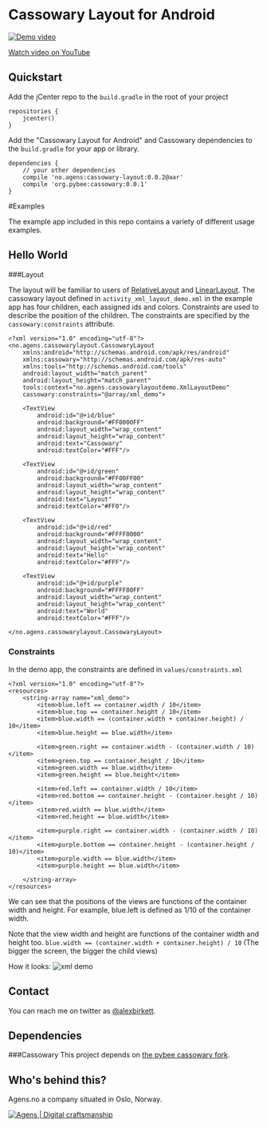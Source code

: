 Cassowary Layout for Android
========================


[![Demo video](http://share.gifyoutube.com/vQkB6M.gif)](http://www.youtube.com/watch?v=_FYroNxqFqo)

[Watch video on YouTube](http://www.youtube.com/watch?v=_FYroNxqFqo)


## Quickstart

Add the jCenter repo to the `build.gradle` in the root of your project

    repositories {
        jcenter()
    }

Add the "Cassowary Layout for Android" and Cassowary dependencies to the `build.gradle` for your app or library.

    dependencies {
        // your other dependencies
        compile 'no.agens:cassowary-layout:0.0.2@aar'
        compile 'org.pybee:cassowary:0.0.1'
    }

#Examples

The example app included in this repo contains a variety of different usage examples.

## Hello World

###Layout

The layout will be familiar to users of [RelativeLayout](http://developer.android.com/reference/android/widget/RelativeLayout.html) and [LinearLayout](http://developer.android.com/reference/android/widget/LinearLayout.html). The cassowary layout defined in `activity_xml_layout_demo.xml` in the example app has four children, each assigned ids and colors. Constraints are used to describe the position of the children. The constraints are specified by the `cassowary:constraints` attribute.

```
<?xml version="1.0" encoding="utf-8"?>
<no.agens.cassowarylayout.CassowaryLayout
    xmlns:android="http://schemas.android.com/apk/res/android"
    xmlns:cassowary="http://schemas.android.com/apk/res-auto"
    xmlns:tools="http://schemas.android.com/tools"
    android:layout_width="match_parent"
    android:layout_height="match_parent"
    tools:context="no.agens.cassowarylayoutdemo.XmlLayoutDemo"
    cassowary:constraints="@array/xml_demo">

    <TextView
        android:id="@+id/blue"
        android:background="#FF0000FF"
        android:layout_width="wrap_content"
        android:layout_height="wrap_content"
        android:text="Cassowary"
        android:textColor="#FFF"/>

    <TextView
        android:id="@+id/green"
        android:background="#FF00FF00"
        android:layout_width="wrap_content"
        android:layout_height="wrap_content"
        android:text="Layout"
        android:textColor="#FF0"/>

    <TextView
        android:id="@+id/red"
        android:background="#FFFF0000"
        android:layout_width="wrap_content"
        android:layout_height="wrap_content"
        android:text="Hello"
        android:textColor="#FFF"/>

    <TextView
        android:id="@+id/purple"
        android:background="#FFFF00FF"
        android:layout_width="wrap_content"
        android:layout_height="wrap_content"
        android:text="World"
        android:textColor="#FFF"/>

</no.agens.cassowarylayout.CassowaryLayout>
```

### Constraints
In the demo app, the constraints are defined in ```values/constraints.xml```

```
<?xml version="1.0" encoding="utf-8"?>
<resources>
    <string-array name="xml_demo">
        <item>blue.left == container.width / 10</item>
        <item>blue.top == container.height / 10</item>
        <item>blue.width == (container.width + container.height) / 10</item>
        <item>blue.height == blue.width</item>

        <item>green.right == container.width - (container.width / 10)</item>
        <item>green.top == container.height / 10</item>
        <item>green.width == blue.width</item>
        <item>green.height == blue.height</item>

        <item>red.left == container.width / 10</item>
        <item>red.bottom == container.height - (container.height / 10)</item>
        <item>red.width == blue.width</item>
        <item>red.height == blue.width</item>

        <item>purple.right == container.width - (container.width / 10)</item>
        <item>purple.bottom == container.height - (container.height / 10)</item>
        <item>purple.width == blue.width</item>
        <item>purple.height == blue.width</item>

    </string-array>
</resources>
```

We can see that the positions of the views are functions of the container width and height. For example, blue.left is defined as 1/10 of the container width.

Note that the view width and height are functions of the container width and height too. ```blue.width == (container.width + container.height) / 10``` (The bigger the screen, the bigger the child views)

How it looks:
![xml demo](https://github.com/alexbirkett/android-cassowary-layout/raw/master/screenshots/XmlLayoutDemo.png)


## Contact

You can reach me on twitter as [@alexbirkett](https://twitter.com/alexbirkett).


## Dependencies

###Cassowary
This project depends on [the pybee cassowary fork](https://github.com/pybee/cassowary-java).

## Who's behind this?

Agens.no a company situated in Oslo, Norway.


[![Agens | Digital craftsmanship](http://static.agens.no/images/agens_logo_w_slogan_avenir_small.png)](http://agens.no/)
